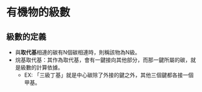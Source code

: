 # 有機物的級數
## 級數的定義
- 與**取代基**相連的碳有N個碳相連時，則稱該物為N級。
- 烷基取代基：其作為取代基，會有一鍵接向其他部分，而那一鍵所屬的碳，就是級數的計算依據。
	- EX: 「三級丁基」就是中心碳除了外接的鍵之外，其他三個鍵都各接一個甲基。